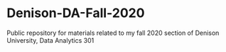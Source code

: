 # Denison-DA-Fall-2020

Public repository for materials related to my fall 2020 section of Denison University, Data Analytics 301
